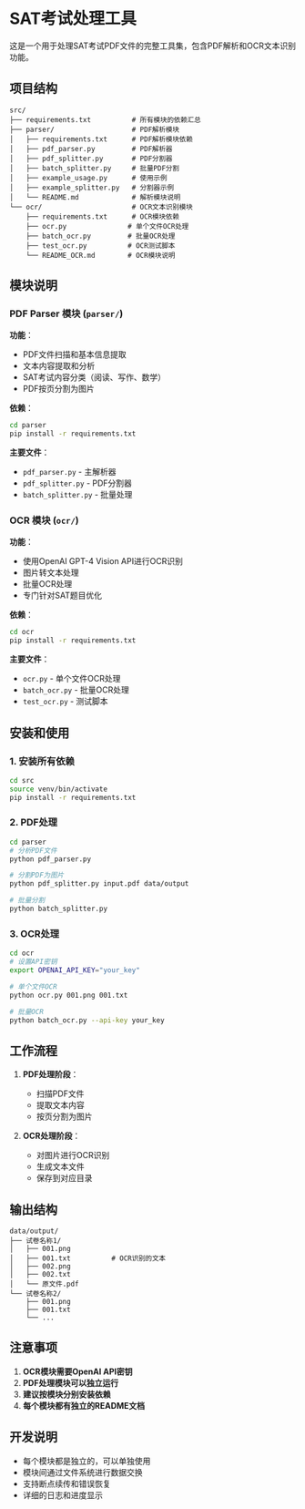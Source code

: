 # SAT考试处理工具

这是一个用于处理SAT考试PDF文件的完整工具集，包含PDF解析和OCR文本识别功能。

## 项目结构

```
src/
├── requirements.txt          # 所有模块的依赖汇总
├── parser/                   # PDF解析模块
│   ├── requirements.txt      # PDF解析模块依赖
│   ├── pdf_parser.py         # PDF解析器
│   ├── pdf_splitter.py       # PDF分割器
│   ├── batch_splitter.py     # 批量PDF分割
│   ├── example_usage.py      # 使用示例
│   ├── example_splitter.py   # 分割器示例
│   └── README.md             # 解析模块说明
└── ocr/                      # OCR文本识别模块
    ├── requirements.txt      # OCR模块依赖
    ├── ocr.py               # 单个文件OCR处理
    ├── batch_ocr.py         # 批量OCR处理
    ├── test_ocr.py          # OCR测试脚本
    └── README_OCR.md        # OCR模块说明
```

## 模块说明

### PDF Parser 模块 (`parser/`)

**功能**：
- PDF文件扫描和基本信息提取
- 文本内容提取和分析
- SAT考试内容分类（阅读、写作、数学）
- PDF按页分割为图片

**依赖**：
```bash
cd parser
pip install -r requirements.txt
```

**主要文件**：
- `pdf_parser.py` - 主解析器
- `pdf_splitter.py` - PDF分割器
- `batch_splitter.py` - 批量处理

### OCR 模块 (`ocr/`)

**功能**：
- 使用OpenAI GPT-4 Vision API进行OCR识别
- 图片转文本处理
- 批量OCR处理
- 专门针对SAT题目优化

**依赖**：
```bash
cd ocr
pip install -r requirements.txt
```

**主要文件**：
- `ocr.py` - 单个文件OCR处理
- `batch_ocr.py` - 批量OCR处理
- `test_ocr.py` - 测试脚本

## 安装和使用

### 1. 安装所有依赖

```bash
cd src
source venv/bin/activate
pip install -r requirements.txt
```

### 2. PDF处理

```bash
cd parser
# 分析PDF文件
python pdf_parser.py

# 分割PDF为图片
python pdf_splitter.py input.pdf data/output

# 批量分割
python batch_splitter.py
```

### 3. OCR处理

```bash
cd ocr
# 设置API密钥
export OPENAI_API_KEY="your_key"

# 单个文件OCR
python ocr.py 001.png 001.txt

# 批量OCR
python batch_ocr.py --api-key your_key
```

## 工作流程

1. **PDF处理阶段**：
   - 扫描PDF文件
   - 提取文本内容
   - 按页分割为图片

2. **OCR处理阶段**：
   - 对图片进行OCR识别
   - 生成文本文件
   - 保存到对应目录

## 输出结构

```
data/output/
├── 试卷名称1/
│   ├── 001.png
│   ├── 001.txt          # OCR识别的文本
│   ├── 002.png
│   ├── 002.txt
│   └── 原文件.pdf
└── 试卷名称2/
    ├── 001.png
    ├── 001.txt
    └── ...
```

## 注意事项

1. **OCR模块需要OpenAI API密钥**
2. **PDF处理模块可以独立运行**
3. **建议按模块分别安装依赖**
4. **每个模块都有独立的README文档**

## 开发说明

- 每个模块都是独立的，可以单独使用
- 模块间通过文件系统进行数据交换
- 支持断点续传和错误恢复
- 详细的日志和进度显示
